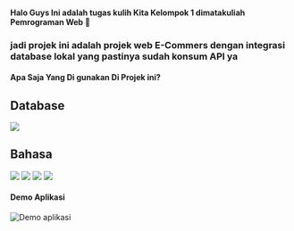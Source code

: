 #### Halo Guys Ini adalah tugas kulih Kita Kelompok 1 dimatakuliah Pemrograman Web 🙌

### jadi projek ini adalah projek web E-Commers dengan integrasi database lokal yang pastinya sudah konsum API ya

#### Apa Saja Yang Di gunakan Di Projek ini?

## Database

<img src ="https://img.shields.io/badge/MySQL-005C84?style=for-the-badge&logo=mysql&logoColor=white">

## Bahasa

<img src ="https://img.shields.io/badge/HTML5-E34F26?style=for-the-badge&logo=html5&logoColor=white">
<img src ="https://img.shields.io/badge/CSS3-1572B6?style=for-the-badge&logo=css3&logoColor=white">
<img src ="https://img.shields.io/badge/JavaScript-323330?style=for-the-badge&logo=javascript&logoColor=F7DF1E">
<img src ="https://img.shields.io/badge/PHP-777BB4?style=for-the-badge&logo=php&logoColor=white">

#### Demo Aplikasi

![Demo aplikasi](public/assets/demo/demoWebApp.gif)

